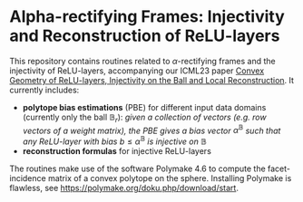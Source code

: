 # Alpha-rectifying Frames: Injectivity and Reconstruction of ReLU-layers

This repository contains routines related to $\alpha$-rectifying frames and the injectivity of ReLU-layers, accompanying our ICML23 paper [Convex Geometry of ReLU-layers, Injectivity on the Ball and Local Reconstruction](http://arxiv.org/abs/2307.09672). It currently includes:

- **polytope bias estimations** (PBE) for different input data domains (currently only the ball $\mathbb{B}_r$):
  _given a collection of vectors (e.g. row vectors of a weight matrix), the PBE gives a bias vector_ $\alpha^\mathbb{B}$ _such that any ReLU-layer with bias_ $b\leq\alpha^\mathbb{B}$ _is injective on_ $\mathbb{B}$
- **reconstruction formulas** for injective ReLU-layers

The routines make use of the software Polymake 4.6 to compute the facet-incidence matrix of a convex polytope on the sphere. Installing Polymake is flawless, see https://polymake.org/doku.php/download/start. 
